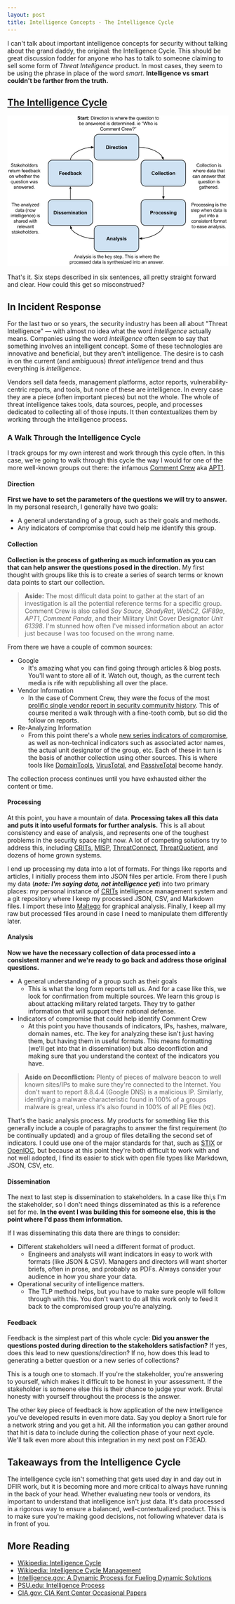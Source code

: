 ```yaml
---
layout: post
title: Intelligence Concepts - The Intelligence Cycle
---
```


I can't talk about important intelligence concepts for security without talking about the grand daddy, the original: the Intelligence Cycle. This should be great discussion fodder for anyone who has to talk to someone claiming to sell some form of _Threat Intelligence_ product. In most cases, they seem to be using the phrase in place of the word _smart_. __Intelligence vs smart couldn't be farther from the truth.__

## [The Intelligence Cycle](https://www.cia.gov/kids-page/6-12th-grade/who-we-are-what-we-do/the-intelligence-cycle.html)

![Intelligence Cycle](/public/intelligence-cycle.png)

That's it. Six steps described in six sentences, all pretty straight forward and clear. How could this get so  misconstrued?

## In Incident Response

For the last two or so years, the security industry has been all about "Threat Intelligence" &mdash; with almost no idea what the word _intelligence_ actually means. Companies using the word _intelligence_ often seem to say that something involves an intelligent concept. Some of these technologies are innovative and beneficial, but they aren't intelligence. The desire is to cash in on the current (and ambiguous) _threat intelligence_ trend and thus everything is _intelligence_.

Vendors sell data feeds, management platforms, actor reports, vulnerability-centric reports, and tools, but none of these are intelligence. In every case they are a piece (often important pieces) but not the whole. The whole of threat intelligence takes tools, data sources, people, and processes dedicated to collecting all of those inputs. It then contextualizes them by working through the intelligence process.

### A Walk Through the Intelligence Cycle

I track groups for my own interest and work through this cycle often. In this case, we're going to walk through this cycle the way I would for one of the more well-known groups out there: the infamous [Comment Crew](http://en.wikipedia.org/wiki/PLA_Unit_61398) aka [APT1](https://www.mandiant.com/blog/mandiant-exposes-apt1-chinas-cyber-espionage-units-releases-3000-indicators/).

#### Direction
__First we have to set the parameters of the questions we will try to answer.__ In my personal research, I generally have two goals:

- A general understanding of a group, such as their goals and methods.
- Any indicators of compromise that could help me identify this group.

#### Collection

__Collection is the process of gathering as much information as you can that can help answer the questions posed in the direction.__ My first thought with groups like this is to create a series of search terms or known data points to start our collection.

> __Aside:__ The most difficult data point to gather at the start of an investigation is all the potential reference terms for a specific group. Comment Crew is also called _Soy Sauce_, _ShadyRat_, _WebC2_, _GIF89a_, _APT1_, _Comment Panda_, and their Military Unit Cover Designator _Unit 61398_. I'm stunned how often I've missed information about an actor just because I was too focused on the wrong name.

From there we have a couple of common sources:

- Google
    - It's amazing what you can find going through articles & blog posts. You'll want to store all of it. Watch out, though, as the current tech media is rife with republishing all over the place.
- Vendor Information
    - In the case of Comment Crew, they were the focus of the most [<i class="fa fa-file-pdf-o"></i> prolific single vendor report in security community history](http://intelreport.mandiant.com/Mandiant_APT1_Report.pdf). This of course merited a walk through with a fine-tooth comb, but so did the follow on reports.
- Re-Analyzing Information
    - From this point there's a whole [<i class="fa fa-file-archive-o"></i>new series indicators of compromise](http://intelreport.mandiant.com/Mandiant_APT1_Report_Appendix.zip), as well as non-technical indicators such as associated actor names, the actual unit designator of the group, etc. Each of these in turn is the basis of another collection using other sources. This is where tools like [DomainTools](http://www.domaintools.com/), [VirusTotal](https://www.virustotal.com/), and [PassiveTotal](https://www.passivetotal.org/) become handy.

The collection process continues until you have exhausted either the content or time.

#### Processing

At this point, you have a mountain of data. __Processing takes all this data and puts it into useful formats for further analysis.__ This is all about consistency and ease of analysis, and represents one of the toughest problems in the security space right now. A lot of competing solutions try to address this, including [CRITs](http://crits.github.io/), [MISP](http://www.misp-project.org/), [ThreatConnect](http://threatconnect.com/), [ThreatQuotient](https://www.threatq.com/), and dozens of home grown systems.

I end up processing my data into a lot of formats. For things like reports and articles, I initially process them into JSON files per article. From there I push my data (___note: I'm saying data, not intelligence yet___) into two primary places: my personal instance of [CRITs](http://crits.github.io/) intelligence management system and a git repository where I keep my processed JSON, CSV, and Markdown files. I import these into [Maltego](https://www.paterva.com/web6/products/maltego.php) for graphical analysis. Finally, I keep all my raw but processed files around in case I need to manipulate them differently later.

#### Analysis

__Now we have the necessary collection of data processed into a consistent manner and we're ready to go back and address those original questions.__

- A general understanding of a group such as their goals
    - This is what the long form reports tell us. And for a case like this, we look for confirmation from multiple sources. We learn this group is about attacking military related targets. They try to gather information that will support their national defense.
- Indicators of compromise that could help identify Comment Crew
    - At this point you have thousands of indicators, IPs, hashes, malware, domain names, etc. The key for analyzing these isn't just having them, but having them in useful formats. This means formatting (we'll get into that in dissemination) but also deconfliction and making sure that you understand the context of the indicators you have.

> __Aside on Deconfliction:__ Plenty of pieces of malware beacon to well known sites/IPs to make sure they're connected to the Internet. You don't want to report 8.8.4.4 (Google DNS) is a malicious IP. Similarly, identifying a malware characteristic found in 100% of a groups malware is great, unless it's also found in 100% of all PE files (```MZ```).

That's the basic analysis process. My products for something like this generally include a couple of paragraphs to answer the first requirement (to be continually updated) and a group of files detailing the second set of indicators. I could use one of the major standards for that, such as [STIX](https://stix.mitre.org/) or [OpenIOC](http://www.openioc.org/), but because at this point they're both difficult to work with and not well adopted, I find its easier to stick with open file types like Markdown, JSON, CSV, etc.

#### Dissemination

The next to last step is dissemination to stakeholders. In a case like thi,s I'm the stakeholder, so I don't need things disseminated as this is a reference set for me. __In the event I was building this for someone else, this is the point where I'd pass them information.__

If I was disseminating this data there are things to consider:

- Different stakeholders will need a different format of product.
    - Engineers and analysts will want indicators in easy to work with formats (like JSON & CSV). Managers and directors will want shorter briefs, often in prose, and probably as PDFs. Always consider your audience in how you share your data.
- Operational security of intelligence matters.
    - The TLP method helps, but you have to make sure people will follow through with this. You don't want to do all this work only to feed it back to the compromised group you're analyzing.

#### Feedback

Feedback is the simplest part of this whole cycle: __Did you answer the questions posted during direction to the stakeholders satisfaction?__ If yes, does this lead to new questions/direction? If no, how does this lead to generating a better question or a new series of collections?

This is a tough one to stomach. If you're the stakeholder, you're answering to yourself, which makes it difficult to be honest in your assessment. If the stakeholder is someone else this is their chance to judge your work. Brutal honesty with yourself throughout the process is the answer.

The other key piece of feedback is how application of the new intelligence you've developed results in even more data. Say you deploy a Snort rule for a network string and you get a hit. All the information you can gather around that hit is data to include during the collection phase of your next cycle. We'll talk even more about this integration in my next post on F3EAD.

## Takeaways from the Intelligence Cycle

The intelligence cycle isn't something that gets used day in and day out in DFIR work, but it is becoming more and more critical to always have running in the back of your head. Whether evaluating new tools or vendors, its important to understand that intelligence isn't just data. It's data processed in a rigorous way to ensure a balanced, well-contextualized product. This is to make sure you're making good decisions, not following whatever data is in front of you.

## More Reading
- [Wikipedia: Intelligence Cycle](http://en.wikipedia.org/wiki/Intelligence_cycle)
- [Wikipedia: Intelligence Cycle Management](http://en.wikipedia.org/wiki/Intelligence_cycle_management)
- [Intelligence.gov: A Dynamic Process for Fueling Dynamic Solutions](http://www.intelligence.gov/mission/how-intelligence-works.html)
- [PSU.edu: Intelligence Process](https://courseware.e-education.psu.edu/courses/bootcamp/lo07/09.html)
- [CIA.gov: CIA Kent Center Occasional Papers](https://www.cia.gov/library/kent-center-occasional-papers)
